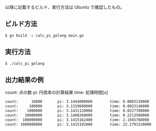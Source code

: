 以降に記載するビルド、実行方法は Ubuntu で確認したもの。

## ビルド方法

```bash
$ go build -o calc_pi_golang main.go
```

## 実行方法

```bash
$ ./calc_pi_golang
```

## 出力結果の例

count: 点の数
pi: 円周率の計算結果
time: 処理時間[s]

```bash
count:      10000       pi: 3.1444000000        time: 0.0003130000
count:     100000       pi: 3.1319600000        time: 0.0023140000
count:    1000000       pi: 3.1431120000        time: 0.0227780000
count:   10000000       pi: 3.1408260000        time: 0.2213500000
count:  100000000       pi: 3.1415162400        time: 2.1945760000
count: 1000000000       pi: 3.1415192080        time: 22.1791520000
```
